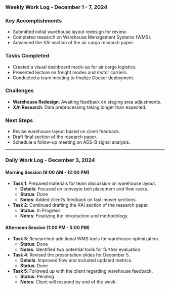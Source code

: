 ### Weekly Work Log - December 1 - 7, 2024

### **Key Accomplishments**

* Submitted initial warehouse layout redesign for review.
* Completed research on Warehouse Management Systems (WMS).
* Advanced the XAI section of the air cargo research paper.

### **Tasks Completed**

* Created a visual dashboard mock-up for air cargo logistics.
* Presented lecture on freight modes and motor carriers.
* Conducted a team meeting to finalize Docker deployment.

### **Challenges**

* **Warehouse Redesign**: Awaiting feedback on staging area adjustments.
* **XAI Research**: Data preprocessing taking longer than expected.

### **Next Steps**

* Revise warehouse layout based on client feedback.
* Draft final section of the research paper.
* Schedule a follow-up meeting on ADS-B signal analysis.

---

### **Daily Work Log - December 3, 2024**

#### **Morning Session (9:00 AM - 12:00 PM)**

* **Task 1**: Prepared materials for team discussion on warehouse layout.
  * **Details**: Focused on conveyor belt placement and flow racks.
  * **Status**: Done
  * **Notes**: Added client’s feedback on fast-mover sections.
* **Task 2**: Continued drafting the XAI section of the research paper.
  * **Status**: In Progress
  * **Notes**: Finalizing the introduction and methodology.

#### **Afternoon Session (1:00 PM - 5:00 PM)**

* **Task 3**: Researched additional WMS tools for warehouse optimization.
  * **Status**: Done
  * **Notes**: Identified two potential tools for further evaluation.
* **Task 4**: Revised the presentation slides for December 5.
  * **Details**: Improved flow and included updated metrics.
  * **Status**: Done
* **Task 5**: Followed up with the client regarding warehouse feedback.
  * **Status**: Pending
  * **Notes**: Client will respond by end of the week.


